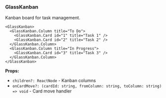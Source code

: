### GlassKanban

Kanban board for task management.

```tsx
<GlassKanban>
  <GlassKanban.Column title="To Do">
    <GlassKanban.Card id="1" title="Task 1" />
    <GlassKanban.Card id="2" title="Task 2" />
  </GlassKanban.Column>
  <GlassKanban.Column title="In Progress">
    <GlassKanban.Card id="3" title="Task 3" />
  </GlassKanban.Column>
</GlassKanban>
```

**Props:**
- `children?: ReactNode` - Kanban columns
- `onCardMove?: (cardId: string, fromColumn: string, toColumn: string) => void` - Card move handler
